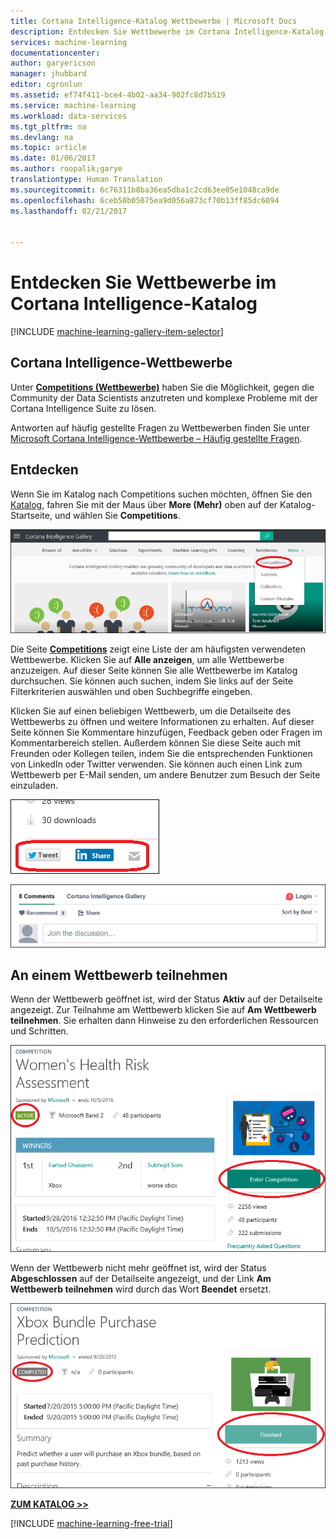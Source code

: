 ```yaml
---
title: Cortana Intelligence-Katalog Wettbewerbe | Microsoft Docs
description: Entdecken Sie Wettbewerbe im Cortana Intelligence-Katalog.
services: machine-learning
documentationcenter: 
author: garyericson
manager: jhubbard
editor: cgronlun
ms.assetid: ef74f411-bce4-4b02-aa34-902fc8d7b519
ms.service: machine-learning
ms.workload: data-services
ms.tgt_pltfrm: na
ms.devlang: na
ms.topic: article
ms.date: 01/06/2017
ms.author: roopalik;garye
translationtype: Human Translation
ms.sourcegitcommit: 6c76311b8ba36ea5dba1c2cd63ee05e1048ca9de
ms.openlocfilehash: 6ceb50b05075ea9d056a873cf70b13ff85dc6094
ms.lasthandoff: 02/21/2017


---
```

# <a name="discover-competitions-in-the-cortana-intelligence-gallery"></a>Entdecken Sie Wettbewerbe im Cortana Intelligence-Katalog
[!INCLUDE [machine-learning-gallery-item-selector](../../includes/machine-learning-gallery-item-selector.md)]

## <a name="cortana-intelligence-competitions"></a>Cortana Intelligence-Wettbewerbe
Unter **[Competitions (Wettbewerbe)](https://gallery.cortanaintelligence.com/competitions)** haben Sie die Möglichkeit, gegen die Community der Data Scientists anzutreten und komplexe Probleme mit der Cortana Intelligence Suite zu lösen.

Antworten auf häufig gestellte Fragen zu Wettbewerben finden Sie unter [Microsoft Cortana Intelligence-Wettbewerbe – Häufig gestellte Fragen](machine-learning-competition-faq.md).

## <a name="discover"></a>Entdecken
  Wenn Sie im Katalog nach Competitions suchen möchten, öffnen Sie den [Katalog](http://gallery.cortanaintelligence.com), fahren Sie mit der Maus über **More (Mehr)** oben auf der Katalog-Startseite, und wählen Sie **Competitions**.

![Wählen Sie Competitions auf der Startseite des Katalogs aus](media/machine-learning-gallery-competitions/select-competitions-in-gallery.png)

 Die Seite **[Competitions](https://gallery.cortanaintelligence.com/competitions)**
 zeigt eine Liste der am häufigsten verwendeten Wettbewerbe.
Klicken Sie auf **Alle anzeigen**, um alle Wettbewerbe anzuzeigen.
Auf dieser Seite können Sie alle Wettbewerbe im Katalog durchsuchen. Sie können auch suchen, indem Sie links auf der Seite Filterkriterien auswählen und oben Suchbegriffe eingeben.

 Klicken Sie auf einen beliebigen Wettbewerb, um die Detailseite des Wettbewerbs zu öffnen und weitere Informationen zu erhalten. Auf dieser Seite können Sie Kommentare hinzufügen, Feedback geben oder Fragen im Kommentarbereich stellen. Außerdem können Sie diese Seite auch mit Freunden oder Kollegen teilen, indem Sie die entsprechenden Funktionen von LinkedIn oder Twitter verwenden. Sie können auch einen Link zum Wettbewerb per E-Mail senden, um andere Benutzer zum Besuch der Seite einzuladen.

![Teilen Sie dieses Element mit Freunden](media/machine-learning-gallery-how-to-use-contribute-publish/share-links.png)

![Fügen Sie Ihre eigenen Kommentare hinzu](media/machine-learning-gallery-how-to-use-contribute-publish/comments.png)

## <a name="enter-a-competition"></a>An einem Wettbewerb teilnehmen
Wenn der Wettbewerb geöffnet ist, wird der Status **Aktiv** auf der Detailseite angezeigt. Zur Teilnahme am Wettbewerb klicken Sie auf **Am Wettbewerb teilnehmen**. Sie erhalten dann Hinweise zu den erforderlichen Ressourcen und Schritten.

![Wettbewerb ist abgeschlossen](media/machine-learning-gallery-competitions/open-competition.png)

Wenn der Wettbewerb nicht mehr geöffnet ist, wird der Status **Abgeschlossen** auf der Detailseite angezeigt, und der Link **Am Wettbewerb teilnehmen** wird durch das Wort **Beendet** ersetzt.

![Wettbewerb ist abgeschlossen](media/machine-learning-gallery-competitions/completed-competition.png)

**[ZUM KATALOG >>](http://gallery.cortanaintelligence.com)**

[!INCLUDE [machine-learning-free-trial](../../includes/machine-learning-free-trial.md)]


